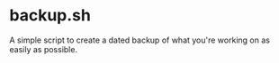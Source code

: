 backup.sh
=========

A simple script to create a dated backup of what you're working on as easily as possible.
